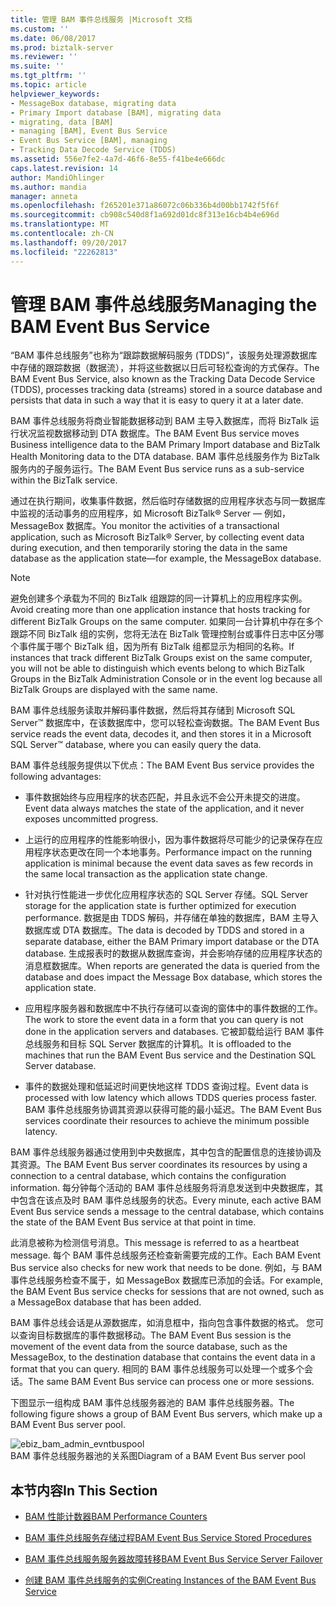 ```yaml
---
title: 管理 BAM 事件总线服务 |Microsoft 文档
ms.custom: ''
ms.date: 06/08/2017
ms.prod: biztalk-server
ms.reviewer: ''
ms.suite: ''
ms.tgt_pltfrm: ''
ms.topic: article
helpviewer_keywords:
- MessageBox database, migrating data
- Primary Import database [BAM], migrating data
- migrating, data [BAM]
- managing [BAM], Event Bus Service
- Event Bus Service [BAM], managing
- Tracking Data Decode Service (TDDS)
ms.assetid: 556e7fe2-4a7d-46f6-8e55-f41be4e666dc
caps.latest.revision: 14
author: MandiOhlinger
ms.author: mandia
manager: anneta
ms.openlocfilehash: f265201e371a86072c06b336b4d00bb1742f5f6f
ms.sourcegitcommit: cb908c540d8f1a692d01dc8f313e16cb4b4e696d
ms.translationtype: MT
ms.contentlocale: zh-CN
ms.lasthandoff: 09/20/2017
ms.locfileid: "22262813"
---
```

# <a name="managing-the-bam-event-bus-service"></a><span data-ttu-id="02e08-102">管理 BAM 事件总线服务</span><span class="sxs-lookup"><span data-stu-id="02e08-102">Managing the BAM Event Bus Service</span></span>
<span data-ttu-id="02e08-103">“BAM 事件总线服务”也称为“跟踪数据解码服务 (TDDS)”，该服务处理源数据库中存储的跟踪数据（数据流），并将这些数据以日后可轻松查询的方式保存。</span><span class="sxs-lookup"><span data-stu-id="02e08-103">The BAM Event Bus Service, also known as the Tracking Data Decode Service (TDDS), processes tracking data (streams) stored in a source database and persists that data in such a way that it is easy to query it at a later date.</span></span>  
  
 <span data-ttu-id="02e08-104">BAM 事件总线服务将商业智能数据移动到 BAM 主导入数据库，而将 BizTalk 运行状况监视数据移动到 DTA 数据库。</span><span class="sxs-lookup"><span data-stu-id="02e08-104">The BAM Event Bus service moves Business intelligence data to the BAM Primary Import database and BizTalk Health Monitoring data to the DTA database.</span></span> <span data-ttu-id="02e08-105">BAM 事件总线服务作为 BizTalk 服务内的子服务运行。</span><span class="sxs-lookup"><span data-stu-id="02e08-105">The BAM Event Bus service runs as a sub-service within the BizTalk service.</span></span>  
  
 <span data-ttu-id="02e08-106">通过在执行期间，收集事件数据，然后临时存储数据的应用程序状态与同一数据库中监视的活动事务的应用程序，如 Microsoft BizTalk® Server — 例如，MessageBox 数据库。</span><span class="sxs-lookup"><span data-stu-id="02e08-106">You monitor the activities of a transactional application, such as Microsoft BizTalk® Server, by collecting event data during execution, and then temporarily storing the data in the same database as the application state—for example, the MessageBox database.</span></span>  
  
> [!NOTE]
>  <span data-ttu-id="02e08-107">避免创建多个承载为不同的 BizTalk 组跟踪的同一计算机上的应用程序实例。</span><span class="sxs-lookup"><span data-stu-id="02e08-107">Avoid creating more than one application instance that hosts tracking for different BizTalk Groups on the same computer.</span></span> <span data-ttu-id="02e08-108">如果同一台计算机中存在多个跟踪不同 BizTalk 组的实例，您将无法在 BizTalk 管理控制台或事件日志中区分哪个事件属于哪个 BizTalk 组，因为所有 BizTalk 组都显示为相同的名称。</span><span class="sxs-lookup"><span data-stu-id="02e08-108">If instances that track different BizTalk Groups exist on the same computer, you will not be able to distinguish which events belong to which BizTalk Groups in the BizTalk Administration Console or in the event log because all BizTalk Groups are displayed with the same name.</span></span>  
  
 <span data-ttu-id="02e08-109">BAM 事件总线服务读取并解码事件数据，然后将其存储到 Microsoft SQL Server™ 数据库中，在该数据库中，您可以轻松查询数据。</span><span class="sxs-lookup"><span data-stu-id="02e08-109">The BAM Event Bus service reads the event data, decodes it, and then stores it in a Microsoft SQL Server™ database, where you can easily query the data.</span></span>  
  
 <span data-ttu-id="02e08-110">BAM 事件总线服务提供以下优点：</span><span class="sxs-lookup"><span data-stu-id="02e08-110">The BAM Event Bus service provides the following advantages:</span></span>  
  
-   <span data-ttu-id="02e08-111">事件数据始终与应用程序的状态匹配，并且永远不会公开未提交的进度。</span><span class="sxs-lookup"><span data-stu-id="02e08-111">Event data always matches the state of the application, and it never exposes uncommitted progress.</span></span>  
  
-   <span data-ttu-id="02e08-112">上运行的应用程序的性能影响很小，因为事件数据将尽可能少的记录保存在应用程序状态更改在同一个本地事务。</span><span class="sxs-lookup"><span data-stu-id="02e08-112">Performance impact on the running application is minimal because the event data saves as few records in the same local transaction as the application state change.</span></span>  
  
-   <span data-ttu-id="02e08-113">针对执行性能进一步优化应用程序状态的 SQL Server 存储。</span><span class="sxs-lookup"><span data-stu-id="02e08-113">SQL Server storage for the application state is further optimized for execution performance.</span></span> <span data-ttu-id="02e08-114">数据是由 TDDS 解码，并存储在单独的数据库，BAM 主导入数据库或 DTA 数据库。</span><span class="sxs-lookup"><span data-stu-id="02e08-114">The data is decoded by TDDS and stored in a separate database, either the BAM Primary import database or the DTA database.</span></span> <span data-ttu-id="02e08-115">生成报表时的数据从数据库查询，并会影响存储的应用程序状态的消息框数据库。</span><span class="sxs-lookup"><span data-stu-id="02e08-115">When reports are generated the data is queried from the database and does impact the Message Box database, which stores the application state.</span></span>  
  
-   <span data-ttu-id="02e08-116">应用程序服务器和数据库中不执行存储可以查询的窗体中的事件数据的工作。</span><span class="sxs-lookup"><span data-stu-id="02e08-116">The work to store the event data in a form that you can query is not done in the application servers and databases.</span></span> <span data-ttu-id="02e08-117">它被卸载给运行 BAM 事件总线服务和目标 SQL Server 数据库的计算机。</span><span class="sxs-lookup"><span data-stu-id="02e08-117">It is offloaded to the machines that run the BAM Event Bus service and the Destination SQL Server database.</span></span>  
  
-   <span data-ttu-id="02e08-118">事件的数据处理和低延迟时间更快地这样 TDDS 查询过程。</span><span class="sxs-lookup"><span data-stu-id="02e08-118">Event data is processed with low latency which allows TDDS queries process faster.</span></span> <span data-ttu-id="02e08-119">BAM 事件总线服务协调其资源以获得可能的最小延迟。</span><span class="sxs-lookup"><span data-stu-id="02e08-119">The BAM Event Bus services coordinate their resources to achieve the minimum possible latency.</span></span>  
  
 <span data-ttu-id="02e08-120">BAM 事件总线服务器通过使用到中央数据库，其中包含的配置信息的连接协调及其资源。</span><span class="sxs-lookup"><span data-stu-id="02e08-120">The BAM Event Bus server coordinates its resources by using a connection to a central database, which contains the configuration information.</span></span> <span data-ttu-id="02e08-121">每分钟每个活动的 BAM 事件总线服务将消息发送到中央数据库，其中包含在该点及时 BAM 事件总线服务的状态。</span><span class="sxs-lookup"><span data-stu-id="02e08-121">Every minute, each active BAM Event Bus service sends a message to the central database, which contains the state of the BAM Event Bus service at that point in time.</span></span>  
  
 <span data-ttu-id="02e08-122">此消息被称为检测信号消息。</span><span class="sxs-lookup"><span data-stu-id="02e08-122">This message is referred to as a heartbeat message.</span></span> <span data-ttu-id="02e08-123">每个 BAM 事件总线服务还检查新需要完成的工作。</span><span class="sxs-lookup"><span data-stu-id="02e08-123">Each BAM Event Bus service also checks for new work that needs to be done.</span></span> <span data-ttu-id="02e08-124">例如，与 BAM 事件总线服务检查不属于，如 MessageBox 数据库已添加的会话。</span><span class="sxs-lookup"><span data-stu-id="02e08-124">For example, the BAM Event Bus service checks for sessions that are not owned, such as a MessageBox database that has been added.</span></span>  
  
 <span data-ttu-id="02e08-125">BAM 事件总线会话是从源数据库，如消息框中，指向包含事件数据的格式。 您可以查询目标数据库的事件数据移动。</span><span class="sxs-lookup"><span data-stu-id="02e08-125">The BAM Event Bus session is the movement of the event data from the source database, such as the MessageBox, to the destination database that contains the event data in a format that you can query.</span></span> <span data-ttu-id="02e08-126">相同的 BAM 事件总线服务可以处理一个或多个会话。</span><span class="sxs-lookup"><span data-stu-id="02e08-126">The same BAM Event Bus service can process one or more sessions.</span></span>  
  
 <span data-ttu-id="02e08-127">下图显示一组构成 BAM 事件总线服务器池的 BAM 事件总线服务器。</span><span class="sxs-lookup"><span data-stu-id="02e08-127">The following figure shows a group of BAM Event Bus servers, which make up a BAM Event Bus server pool.</span></span>  
  
 ![](../core/media/ebiz-bam-admin-evntbuspool.gif "ebiz_bam_admin_evntbuspool")  
<span data-ttu-id="02e08-128">BAM 事件总线服务器池的关系图</span><span class="sxs-lookup"><span data-stu-id="02e08-128">Diagram of a BAM Event Bus server pool</span></span>  
  
## <a name="in-this-section"></a><span data-ttu-id="02e08-129">本节内容</span><span class="sxs-lookup"><span data-stu-id="02e08-129">In This Section</span></span>  
  
-   [<span data-ttu-id="02e08-130">BAM 性能计数器</span><span class="sxs-lookup"><span data-stu-id="02e08-130">BAM Performance Counters</span></span>](../core/bam-performance-counters.md)  
  
-   [<span data-ttu-id="02e08-131">BAM 事件总线服务存储过程</span><span class="sxs-lookup"><span data-stu-id="02e08-131">BAM Event Bus Service Stored Procedures</span></span>](../core/bam-event-bus-service-stored-procedures.md)  
  
-   [<span data-ttu-id="02e08-132">BAM 事件总线服务服务器故障转移</span><span class="sxs-lookup"><span data-stu-id="02e08-132">BAM Event Bus Service Server Failover</span></span>](../core/bam-event-bus-service-server-failover.md)  
  
-   [<span data-ttu-id="02e08-133">创建 BAM 事件总线服务的实例</span><span class="sxs-lookup"><span data-stu-id="02e08-133">Creating Instances of the BAM Event Bus Service</span></span>](../core/creating-instances-of-the-bam-event-bus-service.md)
